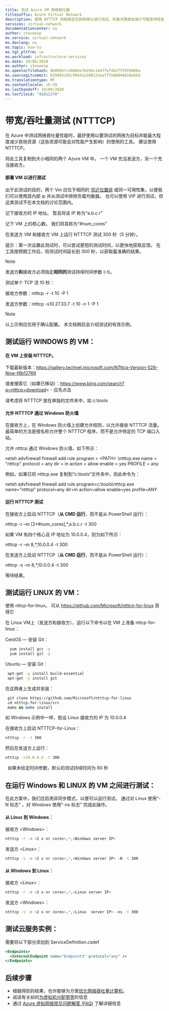```yaml
---
title: 测试 Azure VM 网络吞吐量
titlesuffix: Azure Virtual Network
description: 使用 NTTTCP 将网络定位到网络以进行测试，并最大限度地减少可能影响性能的其他资源的使用。
services: virtual-network
documentationcenter: na
author: steveesp
ms.service: virtual-network
ms.devlang: na
ms.topic: how-to
ms.tgt_pltfrm: na
ms.workload: infrastructure-services
ms.date: 10/06/2020
ms.author: steveesp
ms.openlocfilehash: 0b009b7c44084e76194c1447fefdb2ff59f8086a
ms.sourcegitcommit: 829d951d5c90442a38012daaf77e86046018e5b9
ms.translationtype: MT
ms.contentlocale: zh-CN
ms.lasthandoff: 10/09/2020
ms.locfileid: "91812278"
---
```

# <a name="bandwidththroughput-testing-ntttcp"></a>带宽/吞吐量测试 (NTTTCP)

在 Azure 中测试网络吞吐量性能时，最好使用以要测试的网络为目标并能最大程度减少其他资源（这些资源可能会对性能产生影响）的使用的工具。 建议使用 NTTTCP。

将此工具复制到大小相同的两个 Azure VM 中。 一个 VM 充当发送方，另一个充当接收方。

#### <a name="deploying-vms-for-testing"></a>部署 VM 以进行测试
出于此测试的目的，两个 Vm 应位于相同的 [邻近位置组](../virtual-machines/windows/co-location.md) 或同一可用性集，以便我们可以使用其内部 ip 并从测试中排除负载均衡器。 也可以使用 VIP 进行测试，但这类测试不在本文档的讨论范围内。

记下接收方的 IP 地址。 暂且将该 IP 称为“a.b.c.r”

记下 VM 上的核心数。 我们将其称为“\#num\_cores”

在发送方 VM 和接收方 VM 上运行 NTTTCP 测试 300 秒（5 分钟）。

提示：第一次设置此测试时，可以尝试更短的测试时间，以更快地获取反馈。 在工具按预期工作后，将测试时间延长到 300 秒，以获取最准确的结果。

> [!NOTE]
> 发送方**和**接收方必须指定**相同的**测试持续时间参数 (-t)。

测试单个 TCP 流 10 秒：

接收方参数：ntttcp -r -t 10 -P 1

发送方参数：ntttcp -s10.27.33.7 -t 10 -n 1 -P 1

> [!NOTE]
> 以上示例应仅用于确认配置。 本文档稍后会介绍测试的有效示例。

## <a name="testing-vms-running-windows"></a>测试运行 WINDOWS 的 VM：

#### <a name="get-ntttcp-onto-the-vms"></a>在 VM 上安装 NTTTCP。

下载最新版本：<https://gallery.technet.microsoft.com/NTttcp-Version-528-Now-f8b12769>

或者搜索它（如果已移动）：<https://www.bing.com/search?q=ntttcp+download>\< - 应先点击

请考虑将 NTTTCP 放在单独的文件夹中，如 c:\\tools

#### <a name="allow-ntttcp-through-the-windows-firewall"></a>允许 NTTTCP 通过 Windows 防火墙
在接收方上，在 Windows 防火墙上创建允许规则，以允许接收 NTTTCP 流量。 最简单的方法是按名称允许整个 NTTTCP 程序，而不是允许特定的 TCP 端口入站。

允许 ntttcp 通过 Windows 防火墙，如下所示：

netsh advfirewall firewall add rule program = \<PATH\> \\ntttcp.exe name = "ntttcp" protocol = any dir = in action = allow enable = yes PROFILE = any

例如，如果已将 ntttcp.exe 复制到“c:\\tools”文件夹中，则此命令为： 

netsh advfirewall firewall add rule program=c:\\tools\\ntttcp.exe name="ntttcp" protocol=any dir=in action=allow enable=yes profile=ANY

#### <a name="running-ntttcp-tests"></a>运行 NTTTCP 测试

在接收方上启动 NTTTCP（**从 CMD 运行**，而不是从 PowerShell 运行）：

ntttcp -r –m [2\*\#num\_cores],\*,a.b.c.r -t 300

如果 VM 有四个核心且 IP 地址为 10.0.0.4，则为如下所示：

ntttcp -r –m 8,\*,10.0.0.4 -t 300


在发送方上启动 NTTTCP（**从 CMD 运行**，而不是从 PowerShell 运行）：

ntttcp -s –m 8,\*,10.0.0.4 -t 300 

等待结果。


## <a name="testing-vms-running-linux"></a>测试运行 LINUX 的 VM：

使用 nttcp-for-linux。 可从 <https://github.com/Microsoft/ntttcp-for-linux> 获得它

在 Linux VM上（发送方和接收方），运行以下命令以在 VM 上准备 nttcp-for-linux：

CentOS — 安装 Git：
``` bash
  yum install gcc -y  
  yum install git -y
```
Ubuntu — 安装 Git：
``` bash
 apt-get -y install build-essential  
 apt-get -y install git
```
在这两者上生成并安装：
``` bash
 git clone https://github.com/Microsoft/ntttcp-for-linux
 cd ntttcp-for-linux/src
 make && make install
```

如 Windows 示例中一样，假设 Linux 接收方的 IP 为 10.0.0.4

在接收方上启动 NTTTCP-for-Linux：

``` bash
ntttcp -r -t 300
```

然后在发送方上运行：

``` bash
ntttcp -s10.0.0.4 -t 300
```
 
如果未给定时间参数，默认的测试持续时间为 60 秒

## <a name="testing-between-vms-running-windows-and-linux"></a>在运行 Windows 和 LINUX 的 VM 之间进行测试：

在此方案中，我们应启用非同步模式，以便可以运行测试。 通过对 Linux 使用“-N 标志”  ，对 Windows 使用“-ns 标志”  完成此操作。

#### <a name="from-linux-to-windows"></a>从 Linux 到 Windows：

接收方 \<Windows>：

``` bash
ntttcp -r -m <2 x nr cores>,*,<Windows server IP>
```

发送方 \<Linux>：

``` bash
ntttcp -s -m <2 x nr cores>,*,<Windows server IP> -N -t 300
```

#### <a name="from-windows-to-linux"></a>从 Windows 到 Linux：

接收方 \<Linux>：

``` bash
ntttcp -r -m <2 x nr cores>,*,<Linux server IP>
```

发送方 \<Windows>：

``` bash
ntttcp -s -m <2 x nr cores>,*,<Linux  server IP> -ns -t 300
```
## <a name="testing-cloud-service-instances"></a>测试云服务实例：
需要将以下部分添加到 ServiceDefinition.csdef
```xml
<Endpoints>
  <InternalEndpoint name="Endpoint3" protocol="any" />
</Endpoints> 
```

## <a name="next-steps"></a>后续步骤
* 根据得到的结果，也许能够为方案[优化网络吞吐量计算机](virtual-network-optimize-network-bandwidth.md)。
* 阅读有关如何[为虚拟机分配带宽](virtual-machine-network-throughput.md)的信息
* 通过 [Azure 虚拟网络常见问题解答 (FAQ)](virtual-networks-faq.md) 了解详细信息
